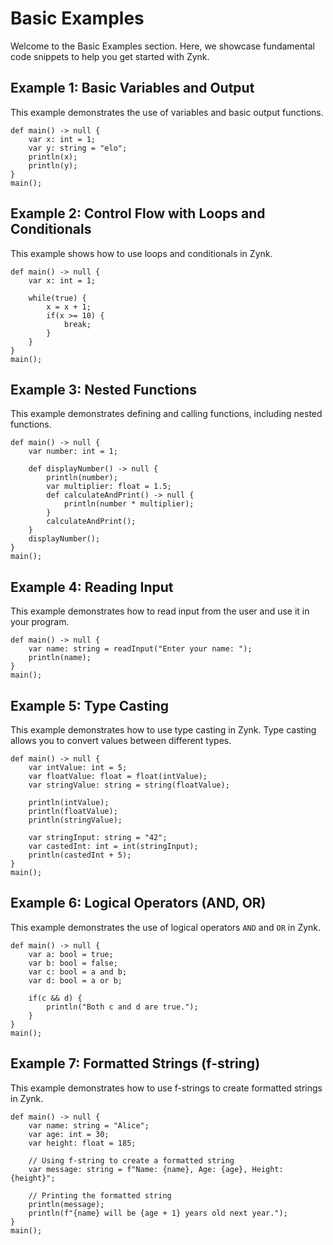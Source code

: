 # Basic Examples

Welcome to the Basic Examples section. Here, we showcase fundamental code snippets to help you get started with Zynk. 

## Example 1: Basic Variables and Output

This example demonstrates the use of variables and basic output functions.

    def main() -> null {
        var x: int = 1;
        var y: string = "elo";
        println(x);
        println(y);
    }
    main();

## Example 2: Control Flow with Loops and Conditionals

This example shows how to use loops and conditionals in Zynk.

    def main() -> null {
        var x: int = 1;

        while(true) {
            x = x + 1;
            if(x >= 10) {
                break;
            }
        }
    }
    main();

## Example 3: Nested Functions

This example demonstrates defining and calling functions, including nested functions.

    def main() -> null {
        var number: int = 1;

        def displayNumber() -> null {
            println(number);
            var multiplier: float = 1.5;
            def calculateAndPrint() -> null {
                println(number * multiplier);
            }
            calculateAndPrint();
        }
        displayNumber();
    }
    main();

## Example 4: Reading Input

This example demonstrates how to read input from the user and use it in your program.

    def main() -> null {
        var name: string = readInput("Enter your name: ");
        println(name);
    }
    main();

## Example 5: Type Casting

This example demonstrates how to use type casting in Zynk. Type casting allows you to convert values between different types.

    def main() -> null {
        var intValue: int = 5;
        var floatValue: float = float(intValue);
        var stringValue: string = string(floatValue);
        
        println(intValue);
        println(floatValue);
        println(stringValue);
        
        var stringInput: string = "42";
        var castedInt: int = int(stringInput);
        println(castedInt + 5);
    }
    main();

## Example 6: Logical Operators (AND, OR)

This example demonstrates the use of logical operators `AND` and `OR` in Zynk.


    def main() -> null {
        var a: bool = true;
        var b: bool = false;
        var c: bool = a and b;
        var d: bool = a or b;

        if(c && d) {
            println("Both c and d are true.");
        }
    }
    main();

## Example 7: Formatted Strings (f-string)

This example demonstrates how to use f-strings to create formatted strings in Zynk.

    def main() -> null {
        var name: string = "Alice";
        var age: int = 30;
        var height: float = 185;

        // Using f-string to create a formatted string
        var message: string = f"Name: {name}, Age: {age}, Height: {height}";

        // Printing the formatted string
        println(message);
        println(f"{name} will be {age + 1} years old next year.");
    }
    main();